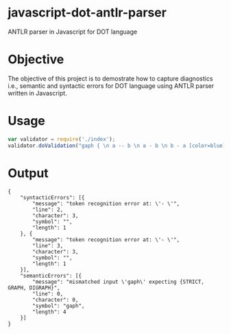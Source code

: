 # javascript-dot-antlr-parser
ANTLR parser in Javascript for DOT language

# Objective
The objective of this project is to demostrate how to capture diagnostics i.e., semantic and syntactic errors for DOT language using ANTLR parser written in Javascript.

# Usage
```javascript
var validator = require('./index');
validator.doValidation("gaph { \n a -- b \n a - b \n b - a [color=blue] \n }")
```

# Output
```
{
	"syntacticErrors": [{
		"message": "token recognition error at: \'- \'",
		"line": 2,
		"character": 3,
		"symbol": "",
		"length": 1
	}, {
		"message": "token recognition error at: \'- \'",
		"line": 3,
		"character": 3,
		"symbol": "",
		"length": 1
	}],
	"semanticErrors": [{
		"message": "mismatched input \'gaph\' expecting {STRICT, GRAPH, DIGRAPH}",
		"line": 0,
		"character": 0,
		"symbol": "gaph",
		"length": 4
	}]
}
```
